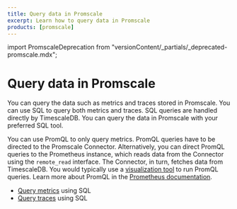```yaml
---
title: Query data in Promscale
excerpt: Learn how to query data in Promscale
products: [promscale]
---
```


import PromscaleDeprecation from "versionContent/_partials/_deprecated-promscale.mdx";

# Query data in Promscale

<PromscaleDeprecation />

You can query the data such as metrics and traces stored in Promscale. You can
use SQL to query both metrics and traces. SQL queries are handled directly by
TimescaleDB. You can query the data in Promscale with your preferred SQL tool.

You can use PromQL to only query metrics. PromQL queries have to be directed to
the Promscale Connector. Alternatively, you can direct PromQL queries to the
Prometheus instance, which reads data from the Connector using the `remote_read`
interface. The Connector, in turn, fetches data from TimescaleDB. You would
typically use a [visualization tool][visualize-data] to run PromQL queries.
Learn more about PromQL in the [Prometheus documentation][promql-docs].

*   [Query metrics][query-metrics] using SQL
*   [Query traces][query-traces] using SQL

[promql-docs]: https://prometheus.io/docs/prometheus/latest/querying/basics/
[query-metrics]: /promscale/:currentVersion:/query-data/query-metrics/
[query-traces]: /promscale/:currentVersion:/query-data/query-traces/
[visualize-data]: /promscale/:currentVersion:/visualize-data/
